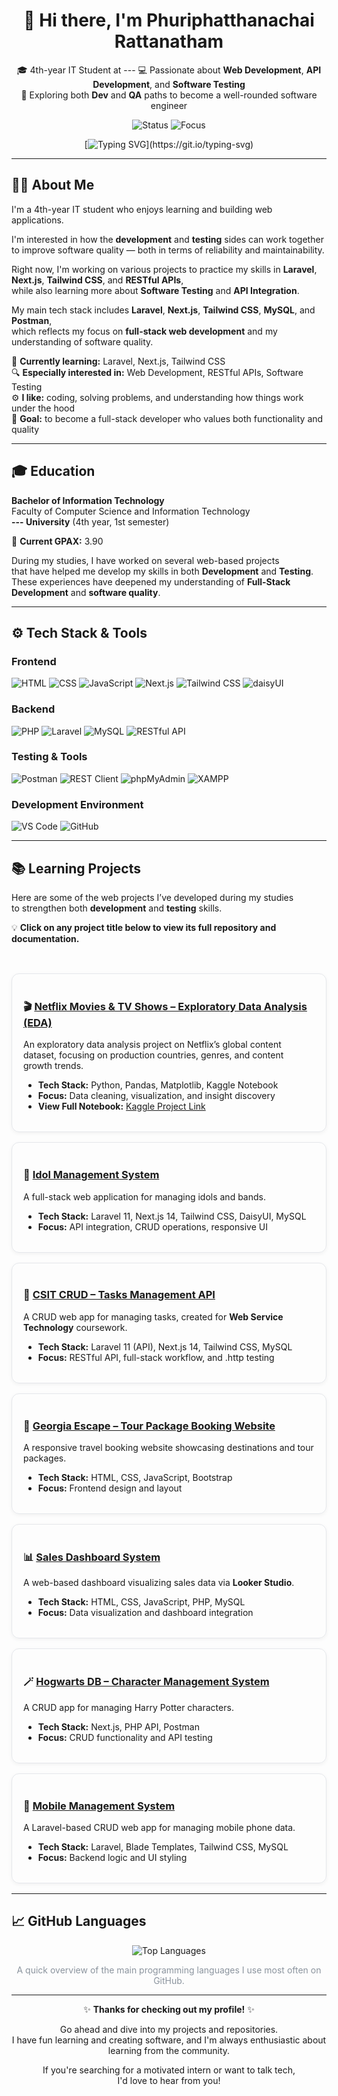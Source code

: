 <div align="center">

# 👋 Hi there, I'm Phuriphatthanachai Rattanatham
🎓 4th-year IT Student at ---
💻 Passionate about **Web Development**, **API Development**, and **Software Testing**  
🚀 Exploring both **Dev** and **QA** paths to become a well-rounded software engineer  

![Status](https://img.shields.io/badge/Status-Internship_Pending-lightgrey?style=for-the-badge)
![Focus](https://img.shields.io/badge/Focus-Web_Development_&_Testing-blue?style=for-the-badge)


[![Typing SVG](https://readme-typing-svg.demolab.com?font=Fira+Code&pause=1000&color=00BFFF&center=true&vCenter=true&width=650&lines=Web+Development+%7C+API+Development+%7C+Software+Testing;Always+learning+and+building+better+software!)](https://git.io/typing-svg)

</div>

---

## 👨‍💻 About Me  

I'm a 4th-year IT student who enjoys learning and building web applications.  

I'm interested in how the **development** and **testing** sides can work together  
to improve software quality — both in terms of reliability and maintainability.  

Right now, I'm working on various projects to practice my skills in **Laravel**, **Next.js**, **Tailwind CSS**, and **RESTful APIs**,  
while also learning more about **Software Testing** and **API Integration**.  

My main tech stack includes **Laravel**, **Next.js**, **Tailwind CSS**, **MySQL**, and **Postman**,  
which reflects my focus on **full-stack web development** and my understanding of software quality.  

🌱 **Currently learning:** Laravel, Next.js, Tailwind CSS  
🔍 **Especially interested in:** Web Development, RESTful APIs, Software Testing  
⚙️ **I like:** coding, solving problems, and understanding how things work under the hood  
🧩 **Goal:** to become a full-stack developer who values both functionality and quality  

---

## 🎓 Education  

**Bachelor of Information Technology**  
Faculty of Computer Science and Information Technology  
**--- University** (4th year, 1st semester)  

🏅 **Current GPAX:** 3.90  

During my studies, I have worked on several web-based projects  
that have helped me develop my skills in both **Development** and **Testing**.  
These experiences have deepened my understanding of **Full-Stack Development** and **software quality**.  

---

## ⚙️ Tech Stack & Tools  

### Frontend  
![HTML](https://img.shields.io/badge/HTML-E34F26?style=for-the-badge&logo=html5&logoColor=white)
![CSS](https://img.shields.io/badge/CSS-1572B6?style=for-the-badge&logo=css3&logoColor=white)
![JavaScript](https://img.shields.io/badge/JavaScript-F7DF1E?style=for-the-badge&logo=javascript&logoColor=000)
![Next.js](https://img.shields.io/badge/Next.js-000000?style=for-the-badge&logo=nextdotjs&logoColor=white)
![Tailwind CSS](https://img.shields.io/badge/Tailwind_CSS-38B2AC?style=for-the-badge&logo=tailwind-css)
![daisyUI](https://img.shields.io/badge/daisyUI-4E46E5?style=for-the-badge&logo=tailwind-css)

### Backend  
![PHP](https://img.shields.io/badge/PHP-777BB4?style=for-the-badge&logo=php)
![Laravel](https://img.shields.io/badge/Laravel-FF2D20?style=for-the-badge&logo=laravel)
![MySQL](https://img.shields.io/badge/MySQL-005C84?style=for-the-badge&logo=mysql&logoColor=white)
![RESTful API](https://img.shields.io/badge/RESTful_API-02569B?style=for-the-badge&logo=fastapi&logoColor=white)

### Testing & Tools  
![Postman](https://img.shields.io/badge/Postman-FF6C37?style=for-the-badge&logo=postman)
![REST Client](https://img.shields.io/badge/REST_Client-0A66C2?style=for-the-badge&logo=visualstudiocode&logoColor=white)
![phpMyAdmin](https://img.shields.io/badge/phpMyAdmin-6C78AF?style=for-the-badge)
![XAMPP](https://img.shields.io/badge/XAMPP-FB7A24?style=for-the-badge&logo=xampp)

### Development Environment  
![VS Code](https://img.shields.io/badge/VS_Code-007ACC?style=for-the-badge&logo=visual-studio-code)
![GitHub](https://img.shields.io/badge/GitHub-181717?style=for-the-badge&logo=github)

---

## 📚 Learning Projects  

Here are some of the web projects I’ve developed during my studies  
to strengthen both **development** and **testing** skills.  

💡 **Click on any project title below to view its full repository and documentation.**

<br>

<div align="left">

<div style="border:1px solid #e5e7eb; border-radius:12px; padding:18px; margin:16px 0; box-shadow:0 2px 6px rgba(0,0,0,0.05);">
  <h3>🎬 <a href="https://github.com/ctrlfaith/netflix-eda">Netflix Movies & TV Shows – Exploratory Data Analysis (EDA)</a></h3>
  <p>An exploratory data analysis project on Netflix’s global content dataset, 
     focusing on production countries, genres, and content growth trends.</p>
  <ul>
    <li><strong>Tech Stack:</strong> Python, Pandas, Matplotlib, Kaggle Notebook</li>
    <li><strong>Focus:</strong> Data cleaning, visualization, and insight discovery</li>
    <li><strong>View Full Notebook:</strong> <a href="https://www.kaggle.com/code/phuriphattnc/netflix-eda-1014-phuriphatthanachai">Kaggle Project Link</a></li>
  </ul>
</div>

<div style="border:1px solid #e5e7eb; border-radius:12px; padding:18px; margin:16px 0; box-shadow:0 2px 6px rgba(0,0,0,0.05);">
  <h3>🎤 <a href="https://github.com/ctrlfaith/Idol-Management-System">Idol Management System</a></h3>
  <p>A full-stack web application for managing idols and bands.</p>
  <ul>
    <li><strong>Tech Stack:</strong> Laravel 11, Next.js 14, Tailwind CSS, DaisyUI, MySQL</li>
    <li><strong>Focus:</strong> API integration, CRUD operations, responsive UI</li>
  </ul>
</div>

<div style="border:1px solid #e5e7eb; border-radius:12px; padding:18px; margin:16px 0; box-shadow:0 2px 6px rgba(0,0,0,0.05);">
  <h3>🧩 <a href="https://github.com/ctrlfaith/CSIT-NEXT-LARAVEL">CSIT CRUD – Tasks Management API</a></h3>
  <p>A CRUD web app for managing tasks, created for <strong>Web Service Technology</strong> coursework.</p>
  <ul>
    <li><strong>Tech Stack:</strong> Laravel 11 (API), Next.js 14, Tailwind CSS, MySQL</li>
    <li><strong>Focus:</strong> RESTful API, full-stack workflow, and .http testing</li>
  </ul>
</div>

<div style="border:1px solid #e5e7eb; border-radius:12px; padding:18px; margin:16px 0; box-shadow:0 2px 6px rgba(0,0,0,0.05);">
  <h3>🧳 <a href="https://github.com/ctrlfaith/georgia-escape">Georgia Escape – Tour Package Booking Website</a></h3>
  <p>A responsive travel booking website showcasing destinations and tour packages.</p>
  <ul>
    <li><strong>Tech Stack:</strong> HTML, CSS, JavaScript, Bootstrap</li>
    <li><strong>Focus:</strong> Frontend design and layout</li>
  </ul>
</div>

<div style="border:1px solid #e5e7eb; border-radius:12px; padding:18px; margin:16px 0; box-shadow:0 2px 6px rgba(0,0,0,0.05);">
  <h3>📊 <a href="https://github.com/ctrlfaith/sales-dashboard-system">Sales Dashboard System</a></h3>
  <p>A web-based dashboard visualizing sales data via <strong>Looker Studio</strong>.</p>
  <ul>
    <li><strong>Tech Stack:</strong> HTML, CSS, JavaScript, PHP, MySQL</li>
    <li><strong>Focus:</strong> Data visualization and dashboard integration</li>
  </ul>
</div>

<div style="border:1px solid #e5e7eb; border-radius:12px; padding:18px; margin:16px 0; box-shadow:0 2px 6px rgba(0,0,0,0.05);">
  <h3>🪄 <a href="https://github.com/ctrlfaith/hogwarts-db">Hogwarts DB – Character Management System</a></h3>
  <p>A CRUD app for managing Harry Potter characters.</p>
  <ul>
    <li><strong>Tech Stack:</strong> Next.js, PHP API, Postman</li>
    <li><strong>Focus:</strong> CRUD functionality and API testing</li>
  </ul>
</div>

<div style="border:1px solid #e5e7eb; border-radius:12px; padding:18px; margin:16px 0; box-shadow:0 2px 6px rgba(0,0,0,0.05);">
  <h3>📱 <a href="https://github.com/ctrlfaith/mobile_management_system">Mobile Management System</a></h3>
  <p>A Laravel-based CRUD web app for managing mobile phone data.</p>
  <ul>
    <li><strong>Tech Stack:</strong> Laravel, Blade Templates, Tailwind CSS, MySQL</li>
    <li><strong>Focus:</strong> Backend logic and UI styling</li>
  </ul>
</div>

</div>

---

## 📈 GitHub Languages  

<div align="center">

![Top Languages](https://github-readme-stats.vercel.app/api/top-langs/?username=ctrlfaith&layout=donut&theme=github_dark&hide_border=true&title_color=00BFFF&text_color=E6EDF3&icon_color=00BFFF&bg_color=0d1117)

<p style="font-size:14px; color:#8b949e;">A quick overview of the main programming languages I use most often on GitHub.</p>

</div>

---

<div align="center">

✨ **Thanks for checking out my profile!** ✨  

Go ahead and dive into my projects and repositories.  
I have fun learning and creating software, and I'm always enthusiastic about learning from the community.  

If you're searching for a motivated intern or want to talk tech,  
I'd love to hear from you!  

</div>
